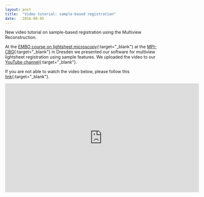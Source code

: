 ```yaml
---
layout: post
title:  "Video tutorial: sample-based registration"
date:   2016-09-05    
---
```


New video tutorial on sample-based registration using the Multiview Reconstruction.

At the [EMBO course on lightsheet microscopy](http://events.embo.org/16-lsm/){:target="_blank"} at the [MPI-CBG](http://www.mpi-cbg.de){:target="_blank"} in Dresden we presented our software for multiview lightsheet registration using sample features.  We uploaded the video to our [YouTube channel](https://www.youtube.com/channel/UCUOeVtJdFsOddNJCZGmgm3g){:target="_blank"}.

If you are not able to watch the video below, please follow this [link](https://www.youtube.com/watch?v=lvQZTMdKYxM){:target="_blank"}.<br>
<iframe width="640" height="360" src="http://www.youtube.com/embed/lvQZTMdKYxM" frameborder="0" allowFullScreen="true"></iframe>
